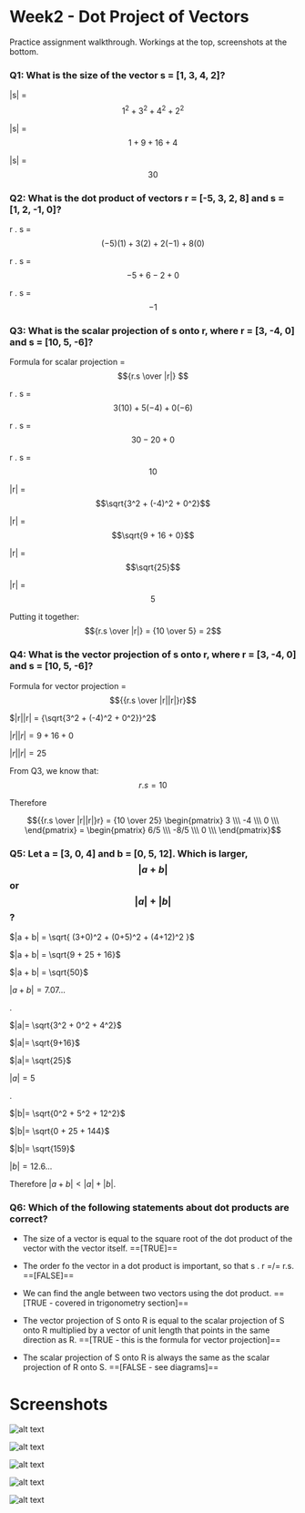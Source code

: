 # Week2 - Dot Project of Vectors

Practice assignment walkthrough. Workings at the top, screenshots at the bottom. 

### Q1: What is the size of the vector **s** = [1, 3, 4, 2]?

|s| = $$1^2 + 3^2 + 4^2 + 2^2$$

|s| = $$1 + 9 + 16 + 4$$

|s| = $$30$$ 

### Q2: What is the dot product of vectors **r** = [-5, 3, 2, 8] and **s** = [1, 2, -1, 0]?

r . s = $$(-5)(1) + 3(2) + 2(-1) + 8(0)$$

r . s = $$-5+6-2+0$$

r . s = $$-1$$ 

### Q3: What is the scalar projection of **s** onto **r**, where **r** = [3, -4, 0] and **s** = [10, 5, -6]? 

Formula for scalar projection = $${r.s \over |r|} $$

r . s = $$3(10) + 5(-4) + 0(-6)$$

r . s = $$30 - 20 + 0$$

r . s = $$10$$

|r| = $$\sqrt{3^2 + (-4)^2 + 0^2}$$

|r| = $$\sqrt{9 + 16 + 0}$$

|r| = $$\sqrt{25}$$

|r| = $$5$$

Putting it together: $${r.s \over |r|} = {10 \over 5} = 2$$

### Q4: What is the vector projection of **s** onto **r**, where **r** = [3, -4, 0] and **s** = [10, 5, -6]? 

Formula for vector projection = $${{r.s \over |r||r|}r}$$

$|r||r| = {\sqrt{3^2 + (-4)^2 + 0^2}}^2$

$|r||r| = {9 + 16 + 0}$

$|r||r| = 25$

From Q3, we know that: $$r.s = 10$$

Therefore

$${{r.s \over |r||r|}r} = {10 \over 25} \begin{pmatrix} 3 \\\ -4 \\\ 0 \\\ \end{pmatrix} = \begin{pmatrix} 6/5 \\\ -8/5 \\\ 0 \\\ \end{pmatrix}$$

### Q5: Let **a** = [3, 0, 4] and **b** = [0, 5, 12]. Which is larger, $$|a + b|$$ or $$|a| + |b|$$? 

$|a + b| = \sqrt{ (3+0)^2 + (0+5)^2 + (4+12)^2 }$

$|a + b| = \sqrt{9 + 25 + 16}$

$|a + b| = \sqrt{50}$

$|a + b| = 7.07...$

.

$|a|= \sqrt{3^2 + 0^2 + 4^2}$

$|a|= \sqrt{9+16}$

$|a|= \sqrt{25}$

$|a|= 5$

.

$|b|= \sqrt{0^2 + 5^2 + 12^2}$

$|b|= \sqrt{0 + 25 + 144}$

$|b|= \sqrt{159}$

$|b|= 12.6...$

Therefore $|a + b| < |a| + |b|$.

### Q6: Which of the following statements about dot products are correct? 

* The size of a vector is equal to the square root of the dot product of the vector with the vector itself. ==[TRUE]==

* The order fo the vector in a dot product is important, so that s . r =/= r.s. ==[FALSE]==

* We can find the angle between two vectors using the dot product. ==[TRUE - covered in trigonometry section]==

* The vector projection of S onto R is equal to the scalar projection of S onto R multiplied by a vector of unit length that points in the same direction as R. ==[TRUE - this is the formula for vector projection]==

* The scalar projection of S onto R is always the same as the scalar projection of R onto S. ==[FALSE - see diagrams]==

# Screenshots

![alt text](w2_dot_product_of_vectors_1.png)

![alt text](w2_dot_product_of_vectors_2.png)

![alt text](w2_dot_product_of_vectors_3.png)

![alt text](w2_dot_product_of_vectors_4.png)

![alt text](w2_dot_product_of_vectors_5.png)